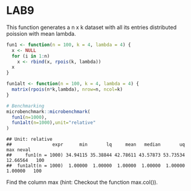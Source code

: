 LAB9
================

This function generates a n x k dataset with all its entries distributed
poission with mean lambda.

``` r
fun1 <- function(n = 100, k = 4, lambda = 4) {
  x <- NULL
  for (i in 1:n)
    x <- rbind(x, rpois(k, lambda))
  x
}

fun1alt <- function(n = 100, k = 4, lambda = 4) {
  matrix(rpois(n*k,lambda), nrow=n, ncol=k)
}

# Benchmarking
microbenchmark::microbenchmark(
  fun1(n=1000),
  fun1alt(n=1000),unit="relative"
)
```

    ## Unit: relative
    ##               expr      min       lq     mean   median       uq      max neval
    ##     fun1(n = 1000) 34.94115 35.38844 42.78611 43.57873 53.73534 12.66564   100
    ##  fun1alt(n = 1000)  1.00000  1.00000  1.00000  1.00000  1.00000  1.00000   100

Find the column max (hint: Checkout the function max.col()).
